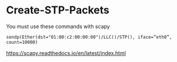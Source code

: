 # Create-STP-Packets

You must use these commands with scapy
```
sendp(Ether(dst="01:80:c2:00:00:00")/LLC()/STP(), iface=“eth0”, count=10000)
```

https://scapy.readthedocs.io/en/latest/index.html
